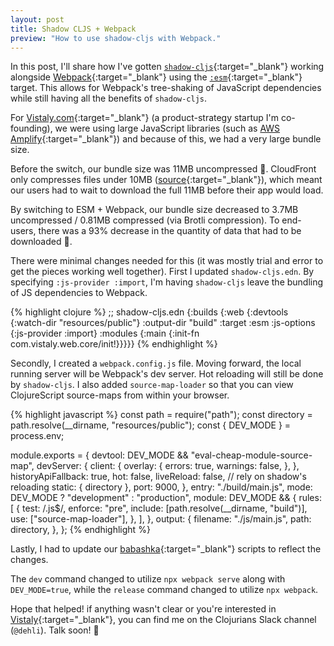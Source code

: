 ```yaml
---
layout: post
title: Shadow CLJS + Webpack
preview: "How to use shadow-cljs with Webpack."
---
```


In this post, I'll share how I've gotten [`shadow-cljs`][shadow]{:target="_blank"}
working alongside [Webpack][webpack]{:target="_blank"} using the
[`:esm`][shadow-esm]{:target="_blank"} target. This allows for Webpack's tree-shaking
of JavaScript dependencies while still having all the benefits of `shadow-cljs`.

For [Vistaly.com][vistaly]{:target="_blank"} (a product-strategy startup I'm co-founding),
we were using large JavaScript libraries (such as [AWS Amplify][amplify]{:target="_blank"})
and because of this, we had a very large bundle size.

Before the switch, our bundle size was 11MB uncompressed 🐢. CloudFront
only compresses files under 10MB ([source][cloudfront]{:target="_blank"}), which meant
our users had to wait to download the full 11MB before their app would load.

By switching to ESM + Webpack, our bundle size decreased to 3.7MB uncompressed /
0.81MB compressed (via Brotli compression). To end-users, there was a
93% decrease in the quantity of data that had to be downloaded 🐇.

There were minimal changes needed for this (it was mostly trial and error to get
the pieces working well together). First I updated `shadow-cljs.edn`. By
specifying `:js-provider :import`, I'm having `shadow-cljs` leave the
bundling of JS dependencies to Webpack.

{% highlight clojure %}
;; shadow-cljs.edn
{:builds
 {:web
  {:devtools {:watch-dir "resources/public"}
   :output-dir "build"
   :target :esm
   :js-options {:js-provider :import}
   :modules {:main {:init-fn com.vistaly.web.core/init!}}}}}
{% endhighlight %}

Secondly, I created a `webpack.config.js` file. Moving forward,
the local running server will be Webpack's dev server. Hot reloading
will still be done by `shadow-cljs`. I also added `source-map-loader` so
that you can view ClojureScript source-maps from within your browser.

{% highlight javascript %}
const path = require("path");
const directory = path.resolve(__dirname, "resources/public");
const { DEV_MODE } = process.env;

module.exports = {
  devtool: DEV_MODE && "eval-cheap-module-source-map",
  devServer: {
    client: {
      overlay: {
        errors: true,
        warnings: false,
      },
    },
    historyApiFallback: true,
    hot: false,
    liveReload: false, // rely on shadow's reloading
    static: { directory },
    port: 9000,
  },
  entry: "./build/main.js",
  mode: DEV_MODE ? "development" : "production",
  module: DEV_MODE && {
    rules: [
      {
        test: /\.js$/,
        enforce: "pre",
        include: [path.resolve(__dirname, "build")],
        use: ["source-map-loader"],
      },
    ],
  },
  output: {
    filename: "./js/main.js",
    path: directory,
  },
};
{% endhighlight %}

Lastly, I had to update our [babashka][bb]{:target="_blank"} scripts to
reflect the changes.

The `dev` command changed to utilize `npx webpack serve` along with `DEV_MODE=true`,
while the `release` command changed to utilize `npx webpack`.

Hope that helped! if anything wasn't clear or you're interested in
[Vistaly][vistaly]{:target="_blank"}, you can find me on the Clojurians
Slack channel (`@dehli`). Talk soon! 👋

[amplify]:    https://docs.amplify.aws/guides/q/platform/js/
[bb]:         https://github.com/babashka/babashka
[cloudfront]: https://docs.aws.amazon.com/AmazonCloudFront/latest/DeveloperGuide/ServingCompressedFiles.html
[shadow]:     https://github.com/thheller/shadow-cljs
[shadow-esm]: https://shadow-cljs.github.io/docs/UsersGuide.html#target-esm
[vistaly]:    https://www.vistaly.com
[webpack]:    https://webpack.js.org/
